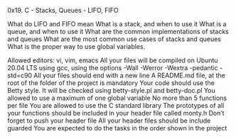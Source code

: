 0x19. C - Stacks, Queues - LIFO, FIFO


What do LIFO and FIFO mean What is a stack, and when to use it What is a queue, and when to use it What are the common implementations of stacks and queues What are the most common use cases of stacks and queues What is the proper way to use global variables.

Allowed editors: vi, vim, emacs All your files will be compiled on Ubuntu 20.04 LTS using gcc, using the options -Wall -Werror -Wextra -pedantic -std=c90 All your files should end with a new line A README.md file, at the root of the folder of the project is mandatory Your code should use the Betty style. It will be checked using betty-style.pl and betty-doc.pl You allowed to use a maximum of one global variable No more than 5 functions per file You are allowed to use the C standard library The prototypes of all your functions should be included in your header file called monty.h Don’t forget to push your header file All your header files should be include guarded You are expected to do the tasks in the order shown in the project
